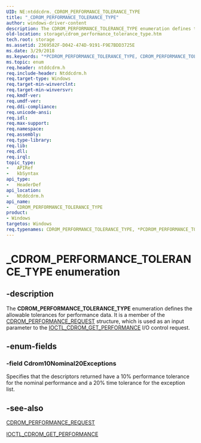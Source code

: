 ```yaml
---
UID: NE:ntddcdrm._CDROM_PERFORMANCE_TOLERANCE_TYPE
title: "_CDROM_PERFORMANCE_TOLERANCE_TYPE"
author: windows-driver-content
description: The CDROM_PERFORMANCE_TOLERANCE_TYPE enumeration defines the allowable tolerances for performance data. It is a member of the CDROM_PERFORMANCE_REQUEST structure, which is used as an input parameter to the IOCTL_CDROM_GET_PERFORMANCE I/O control request.
old-location: storage\cdrom_performance_tolerance_type.htm
tech.root: storage
ms.assetid: 2369582F-D042-474D-9191-F9E7BDD3725E
ms.date: 3/29/2018
ms.keywords: "*PCDROM_PERFORMANCE_TOLERANCE_TYPE, CDROM_PERFORMANCE_TOLERANCE_TYPE, CDROM_PERFORMANCE_TOLERANCE_TYPE enumeration [Storage Devices], Cdrom10Nominal20Exceptions, PCDROM_PERFORMANCE_TOLERANCE_TYPE, PCDROM_PERFORMANCE_TOLERANCE_TYPE enumeration pointer [Storage Devices], _CDROM_PERFORMANCE_TOLERANCE_TYPE, ntddcdrm/ Cdrom10Nominal20Exceptions, ntddcdrm/CDROM_PERFORMANCE_TOLERANCE_TYPE, ntddcdrm/PCDROM_PERFORMANCE_TOLERANCE_TYPE, storage.cdrom_performance_tolerance_type"
ms.topic: enum
req.header: ntddcdrm.h
req.include-header: Ntddcdrm.h
req.target-type: Windows
req.target-min-winverclnt: 
req.target-min-winversvr: 
req.kmdf-ver: 
req.umdf-ver: 
req.ddi-compliance: 
req.unicode-ansi: 
req.idl: 
req.max-support: 
req.namespace: 
req.assembly: 
req.type-library: 
req.lib: 
req.dll: 
req.irql: 
topic_type:
-	APIRef
-	kbSyntax
api_type:
-	HeaderDef
api_location:
-	Ntddcdrm.h
api_name:
-	CDROM_PERFORMANCE_TOLERANCE_TYPE
product:
- Windows
targetos: Windows
req.typenames: CDROM_PERFORMANCE_TOLERANCE_TYPE, *PCDROM_PERFORMANCE_TOLERANCE_TYPE
---
```


# _CDROM_PERFORMANCE_TOLERANCE_TYPE enumeration


## -description


The <b>CDROM_PERFORMANCE_TOLERANCE_TYPE</b> enumeration defines the allowable tolerances for performance data. It is a member of the <a href="https://msdn.microsoft.com/library/windows/hardware/gg441233">CDROM_PERFORMANCE_REQUEST</a> structure, which is used as an input parameter to the  <a href="https://msdn.microsoft.com/library/windows/hardware/gg441242">IOCTL_CDROM_GET_PERFORMANCE</a> I/O control request. 


## -enum-fields




### -field Cdrom10Nominal20Exceptions

Specifies that the descriptors returned have a 10% performance tolerance for the nominal performance and a 20% time tolerance for the exception list.


## -see-also




<a href="https://msdn.microsoft.com/library/windows/hardware/gg441233">CDROM_PERFORMANCE_REQUEST</a>



<a href="https://msdn.microsoft.com/library/windows/hardware/gg441242">IOCTL_CDROM_GET_PERFORMANCE</a>
 

 

